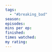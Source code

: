 ```yaml
---
tags:
  - "#breaking_bad"
season: 
episodes: 
mins per ep: 
finished: 
times watched: 
my rating:
---
```

